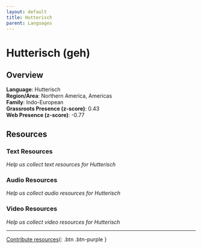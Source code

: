 ```yaml
---
layout: default
title: Hutterisch
parent: Languages
---
```


# Hutterisch (geh)

## Overview

**Language**: Hutterisch  
**Region/Area**: Northern America, Americas  
**Family**: Indo-European  
**Grassroots Presence (z-score)**: 0.43  
**Web Presence (z-score)**: -0.77  

## Resources

### Text Resources
*Help us collect text resources for Hutterisch*

### Audio Resources
*Help us collect audio resources for Hutterisch*

### Video Resources
*Help us collect video resources for Hutterisch*

---

[Contribute resources](https://forms.office.com/e/1SfLJx3u1r){: .btn .btn-purple }
